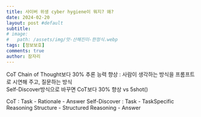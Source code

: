 ```yaml
---
title: 사이버 위생 cyber hygiene이 뭐지? 왜?
date: 2024-02-20
layout: post #default
subtitle: 
# image:
#   path: /assets/img/맛-산해진미-한정식.webp
tags: [정보보호]
comments: true
author: 잠자리
---
```


CoT Chain of Thought보다 30% 추론 능력 향상
    : 사람이 생각하는 방식을 프롬프트로 시연해 주고, 질문하는 방식  
    Self-Discover방식으로 바꾸면 CoT보다 30% 향상
vs 5shot()

CoT : Task - Rationale - Answer
Self-Discover : Task - TaskSpecific Reasoning Structure - Structured Reasoning - Answer